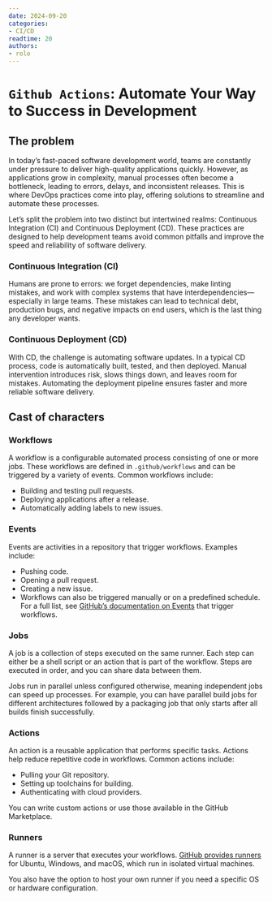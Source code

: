 ```yaml
---
date: 2024-09-20  
categories:
- CI/CD  
readtime: 20  
authors:
- rolo
---
```


# `Github Actions`: Automate Your Way to Success in Development

## The problem
In today’s fast-paced software development world, teams are constantly under pressure to deliver high-quality applications quickly. However, as applications grow in complexity, manual processes often become a bottleneck, leading to errors, delays, and inconsistent releases. This is where DevOps practices come into play, offering solutions to streamline and automate these processes.

Let’s split the problem into two distinct but intertwined realms: Continuous Integration (CI) and Continuous Deployment (CD). These practices are designed to help development teams avoid common pitfalls and improve the speed and reliability of software delivery.


### Continuous Integration (CI)
Humans are prone to errors: we forget dependencies, make linting mistakes, and work with complex systems that have interdependencies—especially in large teams. These mistakes can lead to technical debt, production bugs, and negative impacts on end users, which is the last thing any developer wants.

### Continuous Deployment (CD)
With CD, the challenge is automating software updates. In a typical CD process, code is automatically built, tested, and then deployed. Manual intervention introduces risk, slows things down, and leaves room for mistakes. Automating the deployment pipeline ensures faster and more reliable software delivery.

## Cast of characters 
### Workflows
A workflow is a configurable automated process consisting of one or more jobs. These workflows are defined in `.github/workflows` and can be triggered by a variety of events. Common workflows include:

- Building and testing pull requests.
- Deploying applications after a release.
- Automatically adding labels to new issues.

### Events
Events are activities in a repository that trigger workflows. Examples include:

- Pushing code.
- Opening a pull request.
- Creating a new issue.
- Workflows can also be triggered manually or on a predefined schedule. For a full list, see [GitHub’s documentation on Events](https://docs.github.com/en/rest/using-the-rest-api/github-event-types?apiVersion=2022-11-28) that trigger workflows.

### Jobs
A job is a collection of steps executed on the same runner. Each step can either be a shell script or an action that is part of the workflow. Steps are executed in order, and you can share data between them.

Jobs run in parallel unless configured otherwise, meaning independent jobs can speed up processes. For example, you can have parallel build jobs for different architectures followed by a packaging job that only starts after all builds finish successfully.

### Actions
An action is a reusable application that performs specific tasks. Actions help reduce repetitive code in workflows. Common actions include:

- Pulling your Git repository.
- Setting up toolchains for building.
- Authenticating with cloud providers.

You can write custom actions or use those available in the GitHub Marketplace.

### Runners
A runner is a server that executes your workflows. [GitHub provides runners](https://docs.github.com/en/actions/using-github-hosted-runners/using-github-hosted-runners/about-github-hosted-runners) for Ubuntu, Windows, and macOS, which run in isolated virtual machines.

You also have the option to host your own runner if you need a specific OS or hardware configuration.

